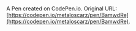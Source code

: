 # 

A Pen created on CodePen.io. Original URL: [https://codepen.io/metaloscarz/pen/BamwdRe](https://codepen.io/metaloscarz/pen/BamwdRe).

